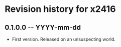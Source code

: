 # Revision history for x2416

## 0.1.0.0 -- YYYY-mm-dd

* First version. Released on an unsuspecting world.
